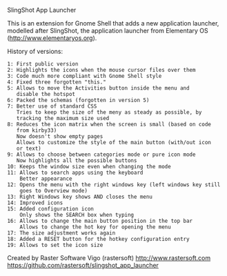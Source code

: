 SlingShot App Launcher

This is an extension for Gnome Shell that adds a new application launcher,
modelled after SlingShot, the application launcher from Elementary OS
(http://www.elementaryos.org).

History of versions:

    1: First public version
    2: Highlights the icons when the mouse cursor files over them
    3: Code much more compliant with Gnome Shell style
    4: Fixed three forgotten "this."
    5: Allows to move the Activities button inside the menu and
       disable the hotspot
    6: Packed the schemas (forgotten in version 5)
    7: Better use of standard CSS
       Tries to keep the size of the meny as steady as possible, by
       tracking the maximum size used
    8: Reduces the icon matrix when the screen is small (based on code
       from kirby33)
       Now doesn't show empty pages
       Allows to customize the style of the main button (with/out icon
       or text)
    9: Allows to choose between categories mode or pure icon mode
       Now highlights all the possible buttons
    10: Keeps the window size even when changing the mode
    11: Allows to search apps using the keyboard
        Better appearance
    12: Opens the menu with the right windows key (left windows key still
        goes to Overview mode)
    13: Right Windows key shows AND closes the menu
    14: Improved icons
    15: Added configuration icon
        Only shows the SEARCH box when typing
    16: Allows to change the main button position in the top bar
        Allows to change the hot key for opening the menu
    17: The size adjustment works again
    18: Added a RESET button for the hotkey configuration entry
    19: Allows to set the icon size

Created by Raster Software Vigo (rastersoft)
http://www.rastersoft.com
https://github.com/rastersoft/slingshot_app_launcher
